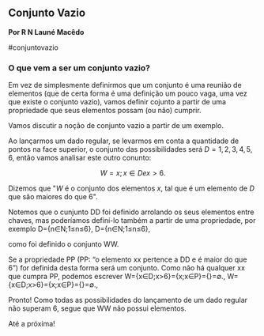 ## Conjunto Vazio
**Por R N Launé Macêdo**

#conjuntovazio

### O que vem a ser um conjunto vazio?

Em vez de simplesmente definirmos que um conjunto é uma reunião de elementos 
(que de certa forma é uma definição um pouco vaga, uma vez que existe o conjunto vazio), 
vamos definir cojunto a partir de uma propriedade que seus elementos possam (ou não) cumprir.

Vamos discutir a noção de conjunto vazio a partir de um exemplo.

Ao lançarmos um dado regular, se levarmos em conta a quantidade de pontos na face superior, 
o conjunto das possibilidades será $D={1, 2, 3, 4, 5, 6}$, então vamos analisar este outro conunto:

$$
W={x; x \in D e x>6}.
$$

Dizemos que "$W$ é o conjunto dos elementos $x$, tal que é um elemento de $D$ que são maiores do que $6$".

Notemos que o cunjunto DD foi definido arrolando os seus elementos entre chaves, mas poderíamos definí-lo também a partir de uma propriedade, por exemplo
D={n∈N;1≤n≤6},
D={n∈N;1≤n≤6},

como foi definido o conjunto WW.

Se a propriedade PP (PP: “o elemento xx pertence a DD e é maior do que 6”) for definida desta forma será um conjunto. Como não há qualquer xx que cumpra PP, podemos escrever
W={x∈D;x>6}={x;x∈P}={}=∅.,
W={x∈D;x>6}={x;x∈P}={}=∅.,

Pronto! Como todas as possibilidades do lançamento de um dado regular não superam 6, segue que WW não possui elementos.

Até a próxima!
